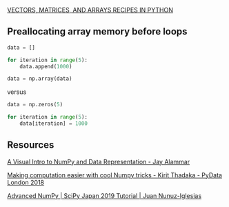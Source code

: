 [VECTORS, MATRICES, AND ARRAYS RECIPES IN PYTHON](https://dataisutopia.com/blog/vectors-matrices-and-arrays-recipes-in-python/)


## Preallocating array memory before loops

```python
data = []

for iteration in range(5):
    data.append(1000)

data = np.array(data)
```

versus

```python
data = np.zeros(5)

for iteration in range(5):
    data[iteration] = 1000
```

## Resources

[A Visual Intro to NumPy and Data Representation - Jay Alammar](https://jalammar.github.io/visual-numpy/)

[Making computation easier with cool Numpy tricks - Kirit Thadaka - PyData London 2018](https://www.youtube.com/watch?v=lSU0CN9Efss)

[Advanced NumPy | SciPy Japan 2019 Tutorial | Juan Nunuz-Iglesias](https://www.youtube.com/watch?v=cYugp9IN1-Q)
